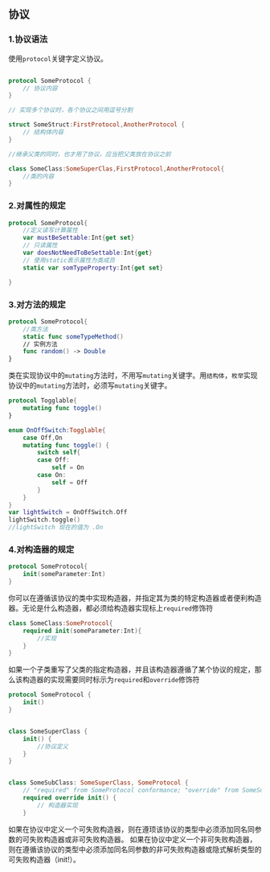 ## 协议



<h3 id="1.协议语法">1.协议语法</h3>

使用`protocol`关键字定义协议。

```swift

protocol SomeProtocol {
    // 协议内容
}

// 实现多个协议时，各个协议之间用逗号分割

struct SomeStruct:FirstProtocol,AnotherProtocol {
    // 结构体内容
}

//继承父类的同时，也才用了协议，应当把父类放在协议之前

class SomeClass:SomeSuperClas,FirstProtocol,AnotherProtocol{
    //类的内容
}
```
<h3 id="2.对属性的规定">2.对属性的规定</h3>

```swift
protocol SomeProtocol{
    //定义读写计算属性
    var mustBeSettable:Int{get set}
    // 只读属性
    var doesNotNeedToBeSettable:Int{get}
    // 使用static表示属性为类成员
    static var somTypeProperty:Int{get set}

}
```
<h3 id="3.对方法的规定">3.对方法的规定</h3>

```swift
protocol SomeProtocol{
    //类方法
    static func someTypeMethod()
    // 实例方法
    func random() -> Double
}
```

类在实现协议中的`mutating`方法时，不用写`mutating`关键字。用`结构体`，`枚举`实现协议中的`mutating`方法时，必须写`mutating`关键字。

```swift
protocol Togglable{
    mutating func toggle()
}

enum OnOffSwitch:Togglable{
    case Off,On
    mutating func toggle() {
        switch self{
        case Off:
            self = On
        case On:
            self = Off
        }
    }
}
var lightSwitch = OnOffSwitch.Off
lightSwitch.toggle()
//lightSwitch 现在的值为 .On
```

<h3 id="4.对构造器的规定">4.对构造器的规定</h3>

```swift
protocol SomeProtocol{
    init(someParameter:Int)
}
```

你可以在遵循该协议的类中实现构造器，并指定其为类的特定构造器或者便利构造器。无论是什么构造器，都必须给构造器实现标上`required`修饰符

```swift
class SomeClass:SomeProtocol{
    required init(someParameter:Int){
        //实现
    }
}
```

如果一个子类重写了父类的指定构造器，并且该构造器遵循了某个协议的规定，那么该构造器的实现需要同时标示为`required`和`override`修饰符

```swift
protocol SomeProtocol {
    init()
}


class SomeSuperClass {
    init() {
        //协议定义
    }
}


class SomeSubClass: SomeSuperClass, SomeProtocol {
    // "required" from SomeProtocol conformance; "override" from SomeSuperClass
    required override init() {
        // 构造器实现
    }
```

如果在协议中定义一个可失败构造器，则在遵顼该协议的类型中必须添加同名同参数的可失败构造器或非可失败构造器。 如果在协议中定义一个非可失败构造器，则在遵循该协议的类型中必须添加同名同参数的非可失败构造器或隐式解析类型的可失败构造器（init!）。




